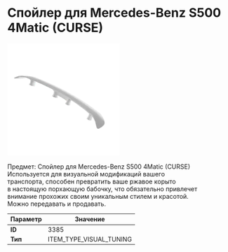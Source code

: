 # Спойлер для Mercedes-Benz S500 4Matic (CURSE)

![Item Image](../img/3385.webp?raw=true)

Предмет: Спойлер для Mercedes-Benz S500 4Matic (CURSE)<br>Используется для визуальной модификаций вашего<br>транспорта, способен превратить ваше ржавое корыто<br>в настоящую порхающую бабочку, что обязательно привлечет<br>внимание прохожих своим уникальным стилем и красотой.<br>Можно передавать и продавать.


| Параметр | Значение |
|----------|----------|
| **ID** | 3385 |
| **Тип** | ITEM_TYPE_VISUAL_TUNING |


